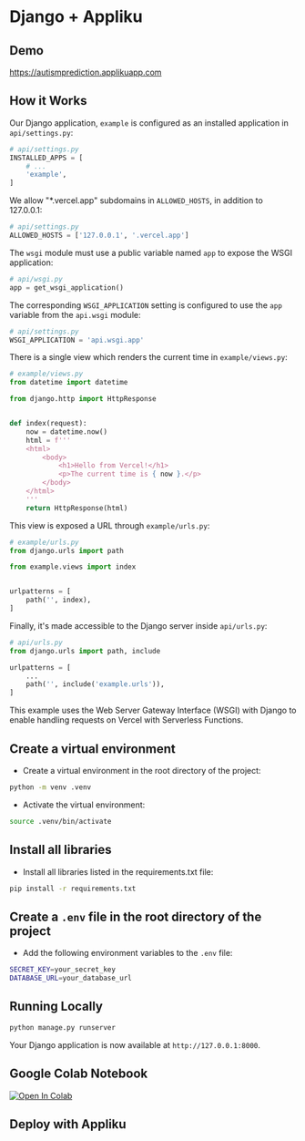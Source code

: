 # Django + Appliku

## Demo

https://autismprediction.applikuapp.com

## How it Works

Our Django application, `example` is configured as an installed application in `api/settings.py`:

```python
# api/settings.py
INSTALLED_APPS = [
    # ...
    'example',
]
```

We allow "\*.vercel.app" subdomains in `ALLOWED_HOSTS`, in addition to 127.0.0.1:

```python
# api/settings.py
ALLOWED_HOSTS = ['127.0.0.1', '.vercel.app']
```

The `wsgi` module must use a public variable named `app` to expose the WSGI application:

```python
# api/wsgi.py
app = get_wsgi_application()
```

The corresponding `WSGI_APPLICATION` setting is configured to use the `app` variable from the `api.wsgi` module:

```python
# api/settings.py
WSGI_APPLICATION = 'api.wsgi.app'
```

There is a single view which renders the current time in `example/views.py`:

```python
# example/views.py
from datetime import datetime

from django.http import HttpResponse


def index(request):
    now = datetime.now()
    html = f'''
    <html>
        <body>
            <h1>Hello from Vercel!</h1>
            <p>The current time is { now }.</p>
        </body>
    </html>
    '''
    return HttpResponse(html)
```

This view is exposed a URL through `example/urls.py`:

```python
# example/urls.py
from django.urls import path

from example.views import index


urlpatterns = [
    path('', index),
]
```

Finally, it's made accessible to the Django server inside `api/urls.py`:

```python
# api/urls.py
from django.urls import path, include

urlpatterns = [
    ...
    path('', include('example.urls')),
]
```

This example uses the Web Server Gateway Interface (WSGI) with Django to enable handling requests on Vercel with Serverless Functions.

## Create a virtual environment

- Create a virtual environment in the root directory of the project:

```bash
python -m venv .venv
```

- Activate the virtual environment:

```bash
source .venv/bin/activate
```

## Install all libraries

- Install all libraries listed in the requirements.txt file:

```bash
pip install -r requirements.txt
```

## Create a `.env` file in the root directory of the project

- Add the following environment variables to the `.env` file:

```bash
SECRET_KEY=your_secret_key
DATABASE_URL=your_database_url
```

## Running Locally

```bash
python manage.py runserver
```

Your Django application is now available at `http://127.0.0.1:8000`.

## Google Colab Notebook

[![Open In Colab](https://colab.research.google.com/assets/colab-badge.svg)](https://colab.research.google.com/drive/1WW-IxgT9LA3Nf52Tiu29kcGeC-Du8jew?usp=sharing)

## Deploy with Appliku


